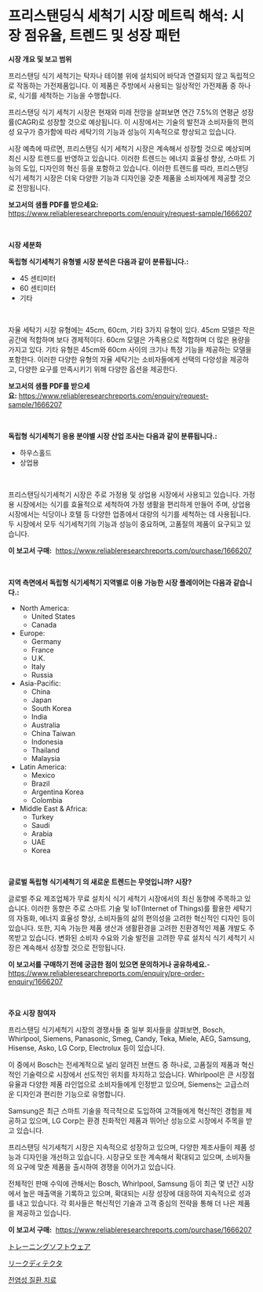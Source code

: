<p><h1>프리스탠딩식 세척기 시장 메트릭 해석: 시장 점유율, 트렌드 및 성장 패턴</h1></p><p><strong>시장 개요 및 보고 범위</strong></p>
<p><p>프리스탠딩 식기 세척기는 탁자나 테이블 위에 설치되어 바닥과 연결되지 않고 독립적으로 작동하는 가전제품입니다. 이 제품은 주방에서 사용되는 일상적인 가전제품 중 하나로, 식기를 세척하는 기능을 수행합니다. </p><p>프리스탠딩 식기 세척기 시장은 현재와 미래 전망을 살펴보면 연간 7.5%의 연평균 성장률(CAGR)로 성장할 것으로 예상됩니다. 이 시장에서는 기술의 발전과 소비자들의 편의성 요구가 증가함에 따라 세탁기의 기능과 성능이 지속적으로 향상되고 있습니다.</p><p>시장 예측에 따르면, 프리스탠딩 식기 세척기 시장은 계속해서 성장할 것으로 예상되며 최신 시장 트렌드를 반영하고 있습니다. 이러한 트렌드는 에너지 효율성 향상, 스마트 기능의 도입, 디자인의 혁신 등을 포함하고 있습니다. 이러한 트렌드를 따라, 프리스탠딩 식기 세척기 시장은 더욱 다양한 기능과 디자인을 갖춘 제품을 소비자에게 제공할 것으로 전망됩니다.</p></p>
<p><strong>보고서의 샘플 PDF를 받으세요:</strong> <a href="https://www.reliableresearchreports.com/enquiry/request-sample/1666207">https://www.reliableresearchreports.com/enquiry/request-sample/1666207</a></p>
<p>&nbsp;</p>
<p><strong>시장 세분화</strong></p>
<p><strong>독립형 식기세척기 유형별 시장 분석은 다음과 같이 분류됩니다.:</strong></p>
<p><ul><li>45 센티미터</li><li>60 센티미터</li><li>기타</li></ul></p>
<p>&nbsp;</p>
<p><p>자율 세탁기 시장 유형에는 45cm, 60cm, 기타 3가지 유형이 있다. 45cm 모델은 작은 공간에 적합하며 보다 경제적이다. 60cm 모델은 가족용으로 적합하며 더 많은 용량을 가지고 있다. 기타 유형은 45cm와 60cm 사이의 크기나 특정 기능을 제공하는 모델을 포함한다. 이러한 다양한 유형의 자율 세탁기는 소비자들에게 선택의 다양성을 제공하고, 다양한 요구를 만족시키기 위해 다양한 옵션을 제공한다.</p></p>
<p><strong>보고서의 샘플 PDF를 받으세요:</strong>&nbsp;<a href="https://www.reliableresearchreports.com/enquiry/request-sample/1666207">https://www.reliableresearchreports.com/enquiry/request-sample/1666207</a></p>
<p>&nbsp;</p>
<p><strong> 독립형 식기세척기 응용 분야별 시장 산업 조사는 다음과 같이 분류됩니다.:</strong></p>
<p><ul><li>하우스홀드</li><li>상업용</li></ul></p>
<p>&nbsp;</p>
<p><p>프리스탠딩식기세척기 시장은 주로 가정용 및 상업용 시장에서 사용되고 있습니다. 가정용 시장에서는 식기를 효율적으로 세척하여 가정 생활을 편리하게 만들어 주며, 상업용 시장에서는 식당이나 호텔 등 다양한 업종에서 대량의 식기를 세척하는 데 사용됩니다. 두 시장에서 모두 식기세척기의 기능과 성능이 중요하며, 고품질의 제품이 요구되고 있습니다.</p></p>
<p><strong>이 보고서 구매:</strong>&nbsp; <a href="https://www.reliableresearchreports.com/purchase/1666207">https://www.reliableresearchreports.com/purchase/1666207</a></p>
<p>&nbsp;</p>
<p><strong>지역 측면에서 독립형 식기세척기 지역별로 이용 가능한 시장 플레이어는 다음과 같습니다.:</strong></p>
<p><ul>
    <li>
        North America:
        <ul>
            <li>United States</li>
            <li>Canada</li>
        </ul>
    </li>
    <li>
        Europe:
        <ul>
            <li>Germany</li>
            <li>France</li>
            <li>U.K.</li>
            <li>Italy</li>
            <li>Russia</li>
        </ul>
    </li>
    <li>
        Asia-Pacific:
        <ul>
            <li>China</li>
            <li>Japan</li>
            <li>South Korea</li>
            <li>India</li>
            <li>Australia</li>
            <li>China Taiwan</li>
            <li>Indonesia</li>
            <li>Thailand</li>
            <li>Malaysia</li>
        </ul>
    </li>
    <li>
        Latin America:
        <ul>
            <li>Mexico</li>
            <li>Brazil</li>
            <li>Argentina Korea</li>
            <li>Colombia</li>
        </ul>
    </li>
    <li>
        Middle East & Africa:
        <ul>
            <li>Turkey</li>
            <li>Saudi</li>
            <li>Arabia</li>
            <li>UAE</li>
            <li>Korea</li>
        </ul>
    </li>
    </ul></p>
<p>&nbsp;</p>
<p><strong>글로벌 독립형 식기세척기 의 새로운 트렌드는 무엇입니까? 시장?</strong></p>
<p><p>글로벌 주요 제조업체가 무료 설치식 식기 세척기 시장에서의 최신 동향에 주목하고 있습니다. 이러한 동향은 주로 스마트 기술 및 IoT(Internet of Things)를 활용한 세탁기의 자동화, 에너지 효율성 향상, 소비자들의 삶의 편의성을 고려한 혁신적인 디자인 등이 있습니다. 또한, 지속 가능한 제품 생산과 생활환경을 고려한 친환경적인 제품 개발도 주목받고 있습니다. 변화된 소비자 수요와 기술 발전을 고려한 무료 설치식 식기 세척기 시장은 계속해서 성장할 것으로 전망됩니다.</p></p>
<p><strong>이 보고서를 구매하기 전에 궁금한 점이 있으면 문의하거나 공유하세요.</strong>- <a href="https://www.reliableresearchreports.com/enquiry/pre-order-enquiry/1666207">https://www.reliableresearchreports.com/enquiry/pre-order-enquiry/1666207</a></p>
<p>&nbsp;</p>
<p><strong>주요 시장 참여자</strong></p>
<p><p>프리스탠딩 식기세척기 시장의 경쟁사들 중 일부 회사들을 살펴보면, Bosch, Whirlpool, Siemens, Panasonic, Smeg, Candy, Teka, Miele, AEG, Samsung, Hisense, Asko, LG Corp, Electrolux 등이 있습니다. </p><p>이 중에서 Bosch는 전세계적으로 널리 알려진 브랜드 중 하나로, 고품질의 제품과 혁신적인 기술력으로 시장에서 선도적인 위치를 차지하고 있습니다. Whirlpool은 큰 시장점유율과 다양한 제품 라인업으로 소비자들에게 인정받고 있으며, Siemens는 고급스러운 디자인과 편리한 기능으로 유명합니다. </p><p>Samsung은 최근 스마트 기술을 적극적으로 도입하여 고객들에게 혁신적인 경험을 제공하고 있으며, LG Corp는 환경 친화적인 제품과 뛰어난 성능으로 시장에서 주목을 받고 있습니다. </p><p>프리스탠딩 식기세척기 시장은 지속적으로 성장하고 있으며, 다양한 제조사들이 제품 성능과 디자인을 개선하고 있습니다. 시장규모 또한 계속해서 확대되고 있으며, 소비자들의 요구에 맞춘 제품을 출시하여 경쟁을 이어가고 있습니다.</p><p>전체적인 판매 수익에 관해서는 Bosch, Whirlpool, Samsung 등이 최근 몇 년간 시장에서 높은 매출액을 기록하고 있으며, 확대되는 시장 성장에 대응하여 지속적으로 성과를 내고 있습니다. 각 회사들은 혁신적인 기술과 고객 중심의 전략을 통해 더 나은 제품을 제공하고 있습니다.</p></p>
<p><strong>이 보고서 구매:</strong>&nbsp;&nbsp;<a href="https://www.reliableresearchreports.com/purchase/1666207">https://www.reliableresearchreports.com/purchase/1666207</a></p>
<p><p><a href="https://medium.com/@lonnierami89675202/%E3%83%88%E3%83%AC%E3%83%BC%E3%83%8B%E3%83%B3%E3%82%B0%E3%82%BD%E3%83%95%E3%83%88%E3%82%A6%E3%82%A7%E3%82%A2%E5%B8%82%E5%A0%B4-2031%E5%B9%B4%E3%81%BE%E3%81%A7%E3%81%AE%E6%88%90%E5%8A%9F%E3%81%99%E3%82%8B%E3%83%93%E3%82%B8%E3%83%8D%E3%82%B9%E6%88%A6%E7%95%A5%E3%81%AE%E9%8D%B5-e3a87f9d8e47">トレーニングソフトウェア</a></p><p><a href="https://medium.com/@raymanta28/%E3%83%AA%E3%83%BC%E3%82%AF%E6%A4%9C%E5%87%BA%E5%99%A8%E5%B8%82%E5%A0%B4%E3%81%AE%E8%A6%8F%E6%A8%A1-cagr-%E3%83%88%E3%83%AC%E3%83%B3%E3%83%89-2024%E5%B9%B4%E3%81%8B%E3%82%892030%E5%B9%B4-7330bd226487">リークディテクタ</a></p><p><a href="https://medium.com/@sandubujor71/%EC%A0%84%EC%97%BC%EC%84%B1-%EC%A7%88%EB%B3%91-%EC%B9%98%EB%A3%8C-%EC%8B%9C%EC%9E%A5-%EB%B6%84%EC%84%9D-2024%EB%85%84%EB%B6%80%ED%84%B0-2031%EB%85%84%EA%B9%8C%EC%A7%80%EC%9D%98-%EA%B8%80%EB%A1%9C%EB%B2%8C-%EC%82%B0%EC%97%85-%EC%A0%84%EB%A7%9D-%EB%B0%8F-%EC%98%88%EC%B8%A1-5cb5ec111acf">전염성 질환 치료</a></p></p>
